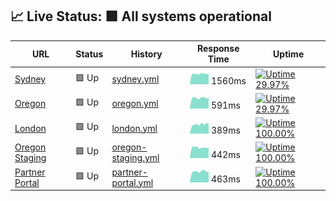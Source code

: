 ## 📈 Live Status: <!--live status--> **🟩 All systems operational**

<!--start: status pages-->
<!-- This summary is generated by Upptime (https://github.com/upptime/upptime) -->
<!-- Do not edit this manually, your changes will be overwritten -->

| URL                                                             | Status | History                                                                                            | Response Time                                                                       | Uptime                                                                                                                                                                                                                       |
| --------------------------------------------------------------- | ------ | -------------------------------------------------------------------------------------------------- | ----------------------------------------------------------------------------------- | ---------------------------------------------------------------------------------------------------------------------------------------------------------------------------------------------------------------------------- |
| [Sydney](https://prod01.sydney.platformos.com/_status)          | 🟩 Up  | [sydney.yml](https://github.com/mdyd-dev/uptime/commits/master/history/sydney.yml)                 | <img alt="Response time graph" src="./graphs/sydney.png" height="20"> 1560ms        | [![Uptime 29.97%](https://img.shields.io/endpoint?url=https%3A%2F%2Fraw.githubusercontent.com%2Fmdyd-dev%2Fuptime%2Fmaster%2Fapi%2Fsydney%2Fuptime.json)](https://mdyd-dev.github.io/uptime/history/sydney)                  |
| [Oregon](https://prod01.oregon.platform-os.com/_status)         | 🟩 Up  | [oregon.yml](https://github.com/mdyd-dev/uptime/commits/master/history/oregon.yml)                 | <img alt="Response time graph" src="./graphs/oregon.png" height="20"> 591ms         | [![Uptime 29.97%](https://img.shields.io/endpoint?url=https%3A%2F%2Fraw.githubusercontent.com%2Fmdyd-dev%2Fuptime%2Fmaster%2Fapi%2Foregon%2Fuptime.json)](https://mdyd-dev.github.io/uptime/history/oregon)                  |
| [London](https://prod01.london.platform-os.com/_status)         | 🟩 Up  | [london.yml](https://github.com/mdyd-dev/uptime/commits/master/history/london.yml)                 | <img alt="Response time graph" src="./graphs/london.png" height="20"> 389ms         | [![Uptime 100.00%](https://img.shields.io/endpoint?url=https%3A%2F%2Fraw.githubusercontent.com%2Fmdyd-dev%2Fuptime%2Fmaster%2Fapi%2Flondon%2Fuptime.json)](https://mdyd-dev.github.io/uptime/history/london)                 |
| [Oregon Staging](https://staging.oregon.platformos.com/_status) | 🟩 Up  | [oregon-staging.yml](https://github.com/mdyd-dev/uptime/commits/master/history/oregon-staging.yml) | <img alt="Response time graph" src="./graphs/oregon-staging.png" height="20"> 442ms | [![Uptime 100.00%](https://img.shields.io/endpoint?url=https%3A%2F%2Fraw.githubusercontent.com%2Fmdyd-dev%2Fuptime%2Fmaster%2Fapi%2Foregon-staging%2Fuptime.json)](https://mdyd-dev.github.io/uptime/history/oregon-staging) |
| [Partner Portal](https://partners.platformos.com/)              | 🟩 Up  | [partner-portal.yml](https://github.com/mdyd-dev/uptime/commits/master/history/partner-portal.yml) | <img alt="Response time graph" src="./graphs/partner-portal.png" height="20"> 463ms | [![Uptime 100.00%](https://img.shields.io/endpoint?url=https%3A%2F%2Fraw.githubusercontent.com%2Fmdyd-dev%2Fuptime%2Fmaster%2Fapi%2Fpartner-portal%2Fuptime.json)](https://mdyd-dev.github.io/uptime/history/partner-portal) |

<!--end: status pages-->
